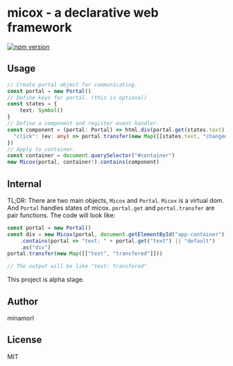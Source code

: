 # micox - a declarative web framework
[![npm version](https://badge.fury.io/js/micox.svg)](https://badge.fury.io/js/micox)

## Usage

```ts
// Create portal object for communicating.
const portal = new Portal()
// Define keys for portal. (this is optional)
const states = {
    text: Symbol()
}
// Define a component and register event handler.
const component = (portal: Portal) => html.div(portal.get(states.text) || "default").events({
  "click": (ev: any) => portal.transfer(new Map([[states.text, "changed"]]))
})
// Apply to container.
const container = document.querySelector("#container")
new Micox(portal, container!).contains(component)
```

## Internal

TL;DR: There are two main objects, `Micox` and `Portal`. `Micox` is a virtual dom. And `Portal` handles states of micox. `portal.get` and `portal.transfer` are pair functions.
The code will look like:

```ts
const portal = new Portal()
const div = new Micox(portal, document.getElementById("app-container"))
    .contains(portal => "text: " + portal.get("text") || "default")
    .as("div")
portal.transfer(new Map([["text", "transfered"]]))

// The output will be like "text: transfered"
```

This project is alpha stage.

## Author
minamorl

## License
MIT
